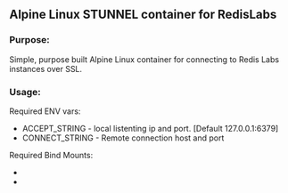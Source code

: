 ## Alpine Linux STUNNEL container for RedisLabs


### Purpose:

Simple, purpose built Alpine Linux container for connecting to Redis Labs instances over SSL.

### Usage:

Required ENV vars:

* ACCEPT_STRING - local listenting ip and port. [Default 127.0.0.1:6379]
* CONNECT_STRING - Remote connection host and port  

Required Bind Mounts:

* [local]:/etc/stunnel/user.crt
* [local]:/etc/stunnel/user_private.key


